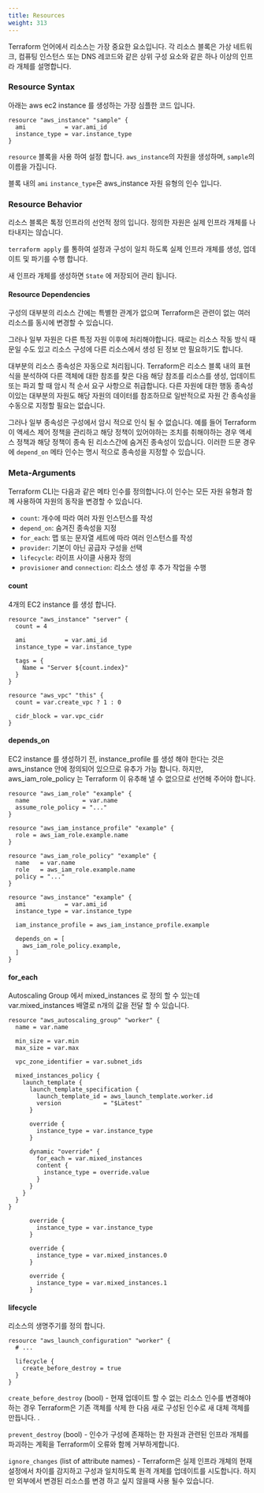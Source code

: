 ```yaml
---
title: Resources
weight: 313
---
```


Terraform 언어에서 리소스는 가장 중요한 요소입니다. 각 리소스 블록은 가상 네트워크, 컴퓨팅 인스턴스 또는 DNS 레코드와 같은 상위 구성 요소와 같은 하나 이상의 인프라 개체를 설명합니다.

### Resource Syntax

아래는 aws ec2 instance 를 생성하는 가장 심플한 코드 입니다.

```hcl
resource "aws_instance" "sample" {
  ami           = var.ami_id
  instance_type = var.instance_type
}
```

`resource` 블록을 사용 하여 설정 합니다. `aws_instance`의 자원을 생성하며, `sample`의 이름을 가집니다.

블록 내의 `ami` `instance_type`은 aws_instance 자원 유형의 인수 입니다.

### Resource Behavior

리소스 블록은 톡정 인프라의 선언적 정의 입니다. 정의한 자원은 실제 인프라 개체를 나타내지는 않습니다.

`terraform apply` 를 통하여 설정과 구성이 일치 하도록 실제 인프라 개체를 생성, 업데이트 및 파기를 수행 합니다.

새 인프라 개체를 생성하면 `State` 에 저장되어 관리 됩니다.

#### Resource Dependencies

구성의 대부분의 리소스 간에는 특별한 관계가 없으며 Terraform은 관련이 없는 여러 리소스를 동시에 변경할 수 있습니다.

그러나 일부 자원은 다른 특정 자원 이후에 처리해야합니다. 때로는 리소스 작동 방식 때문일 수도 있고 리소스 구성에 다른 리소스에서 생성 된 정보 만 필요하기도 합니다.

대부분의 리소스 종속성은 자동으로 처리됩니다. Terraform은 리소스 블록 내의 표현식을 분석하여 다른 객체에 대한 참조를 찾은 다음 해당 참조를 리소스를 생성, 업데이트 또는 파괴 할 때 암시 적 순서 요구 사항으로 취급합니다. 다른 자원에 대한 행동 종속성이있는 대부분의 자원도 해당 자원의 데이터를 참조하므로 일반적으로 자원 간 종속성을 수동으로 지정할 필요는 없습니다.

그러나 일부 종속성은 구성에서 암시 적으로 인식 될 수 없습니다. 예를 들어 Terraform이 액세스 제어 정책을 관리하고 해당 정책이 있어야하는 조치를 취해야하는 경우 액세스 정책과 해당 정책이 종속 된 리소스간에 숨겨진 종속성이 있습니다. 이러한 드문 경우에 `depend_on` 메타 인수는 명시 적으로 종속성을 지정할 수 있습니다.

### Meta-Arguments

Terraform CLI는 다음과 같은 메타 인수를 정의합니다.이 인수는 모든 자원 유형과 함께 사용하여 자원의 동작을 변경할 수 있습니다.

* `count`: 개수에 따라 여러 자원 인스턴스를 작성
* `depend_on`: 숨겨진 종속성을 지정
* `for_each`: 맵 또는 문자열 세트에 따라 여러 인스턴스를 작성
* `provider`: 기본이 아닌 공급자 구성을 선택
* `lifecycle`: 라이프 사이클 사용자 정의
* `provisioner` and `connection`: 리소스 생성 후 추가 작업을 수행

#### count

4개의 EC2 instance 를 생성 합니다.

```hcl
resource "aws_instance" "server" {
  count = 4

  ami           = var.ami_id
  instance_type = var.instance_type

  tags = {
    Name = "Server ${count.index}"
  }
}
```

```hcl
resource "aws_vpc" "this" {
  count = var.create_vpc ? 1 : 0

  cidr_block = var.vpc_cidr
}
```

#### depends_on

EC2 instance 를 생성하기 전, instance_profile 를 생성 해야 한다는 것은 aws_instance 안에 정의되어 있으므로 유추가 가능 합니다. 하지만, aws_iam_role_policy 는 Terraform 이 유추해 낼 수 없으므로 선언해 주어야 합니다.

```hcl
resource "aws_iam_role" "example" {
  name               = var.name
  assume_role_policy = "..."
}

resource "aws_iam_instance_profile" "example" {
  role = aws_iam_role.example.name
}

resource "aws_iam_role_policy" "example" {
  name   = var.name
  role   = aws_iam_role.example.name
  policy = "..."
}

resource "aws_instance" "example" {
  ami           = var.ami_id
  instance_type = var.instance_type

  iam_instance_profile = aws_iam_instance_profile.example

  depends_on = [
    aws_iam_role_policy.example,
  ]
}
```

#### for_each

Autoscaling Group 에서 mixed_instances 로 정의 할 수 있는데 var.mixed_instances 배열로 n개의 값을 전달 할 수 있습니다.

```hcl
resource "aws_autoscaling_group" "worker" {
  name = var.name

  min_size = var.min
  max_size = var.max

  vpc_zone_identifier = var.subnet_ids

  mixed_instances_policy {
    launch_template {
      launch_template_specification {
        launch_template_id = aws_launch_template.worker.id
        version            = "$Latest"
      }

      override {
        instance_type = var.instance_type
      }

      dynamic "override" {
        for_each = var.mixed_instances
        content {
          instance_type = override.value
        }
      }
    }
  }
}
```

```hcl
      override {
        instance_type = var.instance_type
      }

      override {
        instance_type = var.mixed_instances.0
      }

      override {
        instance_type = var.mixed_instances.1
      }
```

#### lifecycle

리소스의 생명주기를 정의 합니다.

```hcl
resource "aws_launch_configuration" "worker" {
  # ...

  lifecycle {
    create_before_destroy = true
  }
}
```

`create_before_destroy` (bool) - 현재 업데이트 할 수 없는 리소스 인수를 변경해야하는 경우 Terraform은 기존 객체를 삭제 한 다음 새로 구성된 인수로 새 대체 객체를 만듭니다. .

`prevent_destroy` (bool) - 인수가 구성에 존재하는 한 자원과 관련된 인프라 개체를 파괴하는 계획을 Terraform이 오류와 함께 거부하게합니다.

`ignore_changes` (list of attribute names) - Terraform은 실제 인프라 개체의 현재 설정에서 차이를 감지하고 구성과 일치하도록 원격 개체를 업데이트를 시도합니다. 하지만 외부에서 변경된 리소스를 변경 하고 싶지 않을때 사용 될수 있습니다.
